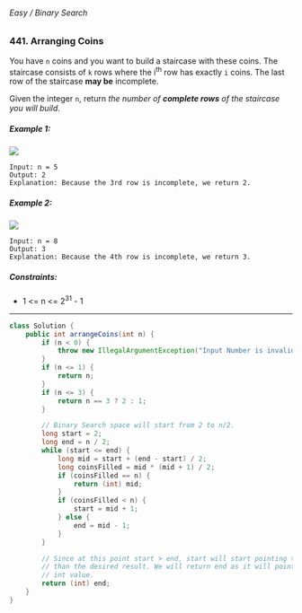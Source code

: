 ###### Easy / Binary Search

### 441. Arranging Coins

You have `n` coins and you want to build a staircase with these coins. The staircase consists of `k` rows where the i<sup>th</sup> row has exactly `i` coins. The last row of the staircase **may be** incomplete.

Given the integer `n`, return _the number of **complete rows** of the staircase you will build_.

 

##### Example 1:
![](https://assets.leetcode.com/uploads/2021/04/09/arrangecoins1-grid.jpg)
```
Input: n = 5
Output: 2
Explanation: Because the 3rd row is incomplete, we return 2.
```
##### Example 2:
![](https://assets.leetcode.com/uploads/2021/04/09/arrangecoins2-grid.jpg)
```
Input: n = 8
Output: 3
Explanation: Because the 4th row is incomplete, we return 3.
``` 

##### Constraints:

- 1 <= n <= 2<sup>31</sup> - 1

***

```java
class Solution {
    public int arrangeCoins(int n) {
        if (n < 0) {
            throw new IllegalArgumentException("Input Number is invalid. Only positive numbers are allowed");
        }
        if (n <= 1) {
            return n;
        }
        if (n <= 3) {
            return n == 3 ? 2 : 1;
        }

        // Binary Search space will start from 2 to n/2.
        long start = 2;
        long end = n / 2;
        while (start <= end) {
            long mid = start + (end - start) / 2;
            long coinsFilled = mid * (mid + 1) / 2;
            if (coinsFilled == n) {
                return (int) mid;
            }
            if (coinsFilled < n) {
                start = mid + 1;
            } else {
                end = mid - 1;
            }
        }

        // Since at this point start > end, start will start pointing to a value greater
        // than the desired result. We will return end as it will point to the correct
        // int value.
        return (int) end;
    }
}
```
